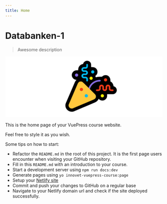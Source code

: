 ```yaml
---
title: Home
---
```


# Databanken-1

> Awesome description

![Success](./assets/success.png)

This is the home page of your VuePress course website.

Feel free to style it as you wish.

Some tips on how to start:

* Refactor the `README.md` in the root of this project. It is the first page users encounter when visiting your GitHub repository.
* Fill in this `README.md` with an introduction to your course.
* Start a development server using `npm run docs:dev`
* Generate pages using `yo innovet-vuepress-course:page`
* Setup your [Netlify site](https://www.netlify.com/)
* Commit and push your changes to GitHub on a regular base
* Navigate to your Netlify domain url and check if the site deployed successfully.
